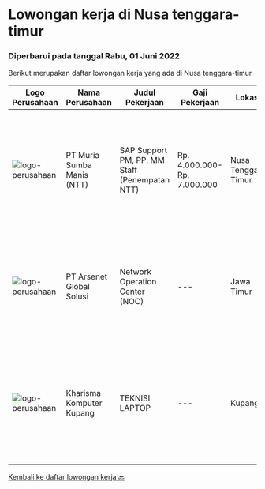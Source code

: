 
  # Lowongan kerja di Nusa tenggara-timur

  ### Diperbarui pada tanggal Rabu, 01 Juni 2022

  Berikut merupakan daftar lowongan kerja yang ada di Nusa tenggara-timur

  |Logo Perusahaan | Nama Perusahaan | Judul Pekerjaan | Gaji Pekerjaan | Lokasi | Deskripsi | Tanggal diunggah | Pranala |
  | -------------- | --------------- | --------------- | --------- | --------- | -------------- | ------- | ----------- |
  |![logo-perusahaan](https://image-service-cdn.seek.com.au/816d2b7d3031cce73288eff221ccbe3dbefbd2f2/ee4dce1061f3f616224767ad58cb2fc751b8d2dc)|PT Muria Sumba Manis (NTT)|SAP Support PM, PP, MM Staff (Penempatan NTT)|Rp. 4.000.000-Rp. 7.000.000|Nusa Tenggara Timur|Syarat : Pendidikan min. S1 Teknik Informatika Berpengalaman sebagai SAP Support PM, PP, MM Staff min. 2 tahun dibidang Industri Perkebunan lebih...|Jumat, 27 Mei 2022|https://www.jobstreet.co.id/id/job/sap-support-pm-pp-mm-staff-penempatan-ntt-3879971?token=0~aed32182-188c-4d54-864e-ea21398b7a29&sectionRank=1&jobId=jobstreet-id-job-3879971|
|![logo-perusahaan](https://i.ibb.co/sqvTCh9/112815900-stock-vector-no-image-available-icon-flat-vector.webp)|PT Arsenet Global Solusi|Network Operation Center (NOC)|---|Jawa Timur|Minimal SMK Teknik Komputer / JaringanMemiliki keahlian router mikrotik, switch cisco, OLT ZTE, Hioso, HSGQBersedia dengan sistem kerja shift dan...|Kamis, 26 Mei 2022|https://www.jobstreet.co.id/id/job/network-operation-center-noc-3884905?token=0~aed32182-188c-4d54-864e-ea21398b7a29&sectionRank=2&jobId=jobstreet-id-job-3884905|
|![logo-perusahaan](https://i.ibb.co/sqvTCh9/112815900-stock-vector-no-image-available-icon-flat-vector.webp)|Kharisma Komputer Kupang|TEKNISI LAPTOP|---|Kupang|KUALIFIKASI : Minimal lulusan SMK - TKJ Usia maksimal 30 tahun Menguasai detail hardware laptop Menguasai alat kerja Hardware Laptop : PSU, Blower,...|Senin, 09 Mei 2022|https://www.jobstreet.co.id/id/job/teknisi-laptop-3874128?token=0~aed32182-188c-4d54-864e-ea21398b7a29&sectionRank=3&jobId=jobstreet-id-job-3874128|


  [Kembali ke daftar lowongan kerja 🔙](../README.md#daftar-lowongan-kerja)
  